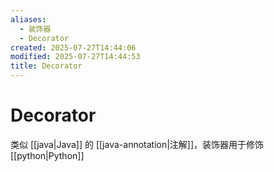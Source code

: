 ```yaml
---
aliases:
  - 装饰器
  - Decorator
created: 2025-07-27T14:44:06
modified: 2025-07-27T14:44:53
title: Decorator
---
```


# Decorator

类似 [[java|Java]] 的 [[java-annotation|注解]]，装饰器用于修饰 [[python|Python]]
